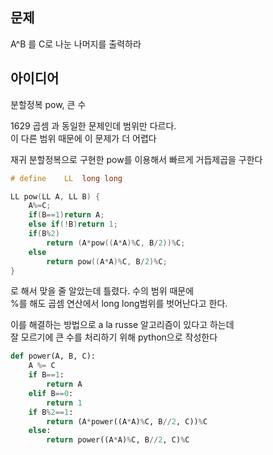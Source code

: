 ## 문제
A^B 를 C로 나눈 나머지를 출력하라

## 아이디어
분할정복 pow, 큰 수  
  
1629 곱셈 과 동일한 문제인데 범위만 다르다.  
이 다른 범위 때문에 이 문제가 더 어렵다  
  
재귀 분할정복으로 구현한 pow를 이용해서 빠르게 거듭제곱을 구한다  
```C
# define	LL	long long

LL pow(LL A, LL B) {
    A%=C;
	if(B==1)return A;
	else if(!B)return 1;
	if(B%2)
		return (A*pow((A*A)%C, B/2))%C;
	else
		return pow((A*A)%C, B/2)%C;
}
```
로 해서 맞을 줄 알았는데 틀렸다. 수의 범위 때문에  
%를 해도 곱셈 연산에서 long long범위를 벗어난다고 한다.  
  
이를 해결하는 방법으로 a la russe 알고리즘이 있다고 하는데  
잘 모르기에 큰 수를 처리하기 위해 python으로 작성한다
```python
def power(A, B, C):
    A %= C
    if B==1:
        return A
    elif B==0:
        return 1
    if B%2==1:
        return (A*power((A*A)%C, B//2, C))%C
    else:
        return power((A*A)%C, B//2, C)%C
```
